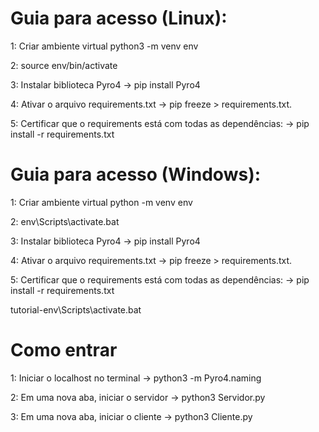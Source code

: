  # Guia para acesso (Linux):
1: Criar ambiente virtual python3 -m venv env

2: source env/bin/activate

3: Instalar biblioteca Pyro4 -> pip install Pyro4

4: Ativar o arquivo requirements.txt -> pip freeze > requirements.txt.

5: Certificar que o requirements está com todas as dependências: -> pip install -r requirements.txt 

 # Guia para acesso (Windows):
 
 1: Criar ambiente virtual python -m venv env
 
 2: env\Scripts\activate.bat
 
 3: Instalar biblioteca Pyro4 -> pip install Pyro4
 
 4: Ativar o arquivo requirements.txt -> pip freeze > requirements.txt.
 
 5: Certificar que o requirements está com todas as dependências: -> pip install -r requirements.txt 

 

tutorial-env\Scripts\activate.bat



# Como entrar

1: Iniciar o localhost no terminal -> python3 -m Pyro4.naming

2: Em uma nova aba, iniciar o servidor -> python3 Servidor.py

3: Em uma nova aba, iniciar o cliente -> python3  Cliente.py
